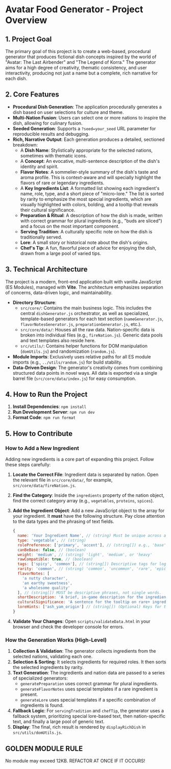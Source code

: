# Avatar Food Generator - Project Overview

## 1. Project Goal

The primary goal of this project is to create a web-based, procedural generator that produces fictional dish concepts inspired by the world of "Avatar: The Last Airbender" and "The Legend of Korra." The generator aims for a high degree of creativity, thematic consistency, and user interactivity, producing not just a name but a complete, rich narrative for each dish.

## 2. Core Features

- **Procedural Dish Generation**: The application procedurally generates a dish based on user selections for culture and theme.
- **Multi-Nation Fusion**: Users can select one or more nations to inspire the dish, allowing for culinary fusion.
- **Seeded Generation**: Supports a `?seed=your_seed` URL parameter for reproducible results and debugging.
- **Rich, Narrative Output**: Each generation produces a detailed, sectioned breakdown:
  - A **Dish Name**: Stylistically appropriate for the selected nations, sometimes with thematic icons.
  - A **Concept**: An evocative, multi-sentence description of the dish's identity and spirit.
  - **Flavor Notes**: A sommelier-style summary of the dish's taste and aroma profile. This is context-aware and will specially highlight the flavors of rare or legendary ingredients.
  - A **Key Ingredients List**: A formatted list showing each ingredient's name, role, type, and a short piece of "micro-lore." The list is sorted by rarity to emphasize the most special ingredients, which are visually highlighted with colors, bolding, and a tooltip that reveals their cultural significance.
  - **Preparation & Ritual**: A description of how the dish is made, written with correct grammar for plural ingredients (e.g., "buds are sliced") and a focus on the most important component.
  - **Serving Tradition**: A culturally specific note on how the dish is traditionally served.
  - **Lore**: A small story or historical note about the dish's origins.
  - **Chef's Tip**: A fun, flavorful piece of advice for enjoying the dish, drawn from a large pool of varied tips.

## 3. Technical Architecture

The project is a modern, front-end application built with vanilla JavaScript (ES Modules), managed with **Vite**. The architecture emphasizes separation of concerns, data-driven logic, and maintainability.

- **Directory Structure**:
  - `src/core/`: Contains the main business logic. This includes the central `dishGenerator.js` orchestrator, as well as specialized, template-based generators for each text section (`nameGenerator.js`, `flavorNotesGenerator.js`, `preparationGenerator.js`, etc.).
  - `src/core/data/`: Houses all the raw data. Nation-specific data is broken into individual files (e.g., `fireNation.js`). Generic data pools and text templates also reside here.
  - `src/utils/`: Contains helper functions for DOM manipulation (`domUtils.js`) and randomization (`random.js`).
- **Module Imports**: Exclusively uses relative paths for all ES module imports (e.g., `../utils/random.js`) for build stability.
- **Data-Driven Design**: The generator's creativity comes from combining structured data points in novel ways. All data is exported via a single barrel file (`src/core/data/index.js`) for easy consumption.

## 4. How to Run the Project

1.  **Install Dependencies**: `npm install`
2.  **Run Development Server**: `npm run dev`
3.  **Format Code**: `npm run format`

## 5. How to Contribute

### How to Add a New Ingredient
Adding new ingredients is a core part of expanding this project. Follow these steps carefully:

1.  **Locate the Correct File**: Ingredient data is separated by nation. Open the relevant file in `src/core/data/`, for example, `src/core/data/fireNation.js`.
2.  **Find the Category**: Inside the `ingredients` property of the nation object, find the correct category array (e.g., `vegetables`, `proteins`, `spices`).
3.  **Add the Ingredient Object**: Add a new JavaScript object to the array for your ingredient. It **must** have the following structure. Pay close attention to the data types and the phrasing of text fields.

    ```javascript
    {
      name: 'Your Ingredient Name', // (string) Must be unique across all nations!
      type: 'vegetable', // (string)
      rolePreference: ['primary', 'accent'], // (string[]) e.g., 'base', 'seasoning', 'garnish'
      canBeBase: false, // (boolean)
      weight: 'medium', // (string) 'light', 'medium', or 'heavy'
      rawCompatible: true, // (boolean)
      tags: ['spicy', 'common'], // (string[]) Descriptive tags for logic hooks
      rarity: 'common', // (string) 'common', 'uncommon', 'rare', 'epic', 'legendary'
      flavorNotes: [
        'a nutty character',
        'an earthy sweetness',
        'a wholesome quality'
      ], // (string[]) MUST be descriptive phrases, not single words.
      shortDescription: 'A brief, in-game description for the ingredient list.', // (string)
      culturalSignificance: 'A sentence for the tooltip on rare+ ingredients.', // (string) (Optional)
      loreHints: ['ash_yam_origin'] // (string[]) (Optional) Keys for the lore generator
    }
    ```
4.  **Validate Your Changes**: Open `scripts/validateData.html` in your browser and check the developer console for errors.

### How the Generation Works (High-Level)
1.  **Collection & Validation**: The generator collects ingredients from the selected nations, validating each one.
2.  **Selection & Sorting**: It selects ingredients for required roles. It then sorts the selected ingredients by rarity.
3.  **Text Generation**: The ingredients and nation data are passed to a series of specialized generators:
    - `generatePreparation` uses correct grammar for plural ingredients.
    - `generateFlavorNotes` uses special templates if a rare ingredient is present.
    - `generateLore` uses special templates if a specific combination of ingredients is found.
4.  **Fallback Logic**: For `servingTradition` and `chefTip`, the generator uses a fallback system, prioritizing special lore-based text, then nation-specific text, and finally a large pool of generic text.
5.  **Display**: The final, rich result is rendered by `displayRichDish` in `src/utils/domUtils.js`.

## GOLDEN MODULE RULE

No module may exceed 12KB. REFACTOR AT ONCE IF IT OCCURS!
